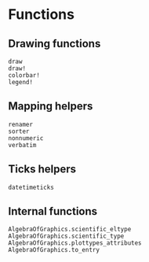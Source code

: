 # Functions

## Drawing functions

```@docs
draw
draw!
colorbar!
legend!
```

## Mapping helpers

```@docs
renamer
sorter
nonnumeric
verbatim
```

## Ticks helpers

```@docs
datetimeticks
```

## Internal functions

```@docs
AlgebraOfGraphics.scientific_eltype
AlgebraOfGraphics.scientific_type
AlgebraOfGraphics.plottypes_attributes
AlgebraOfGraphics.to_entry
```